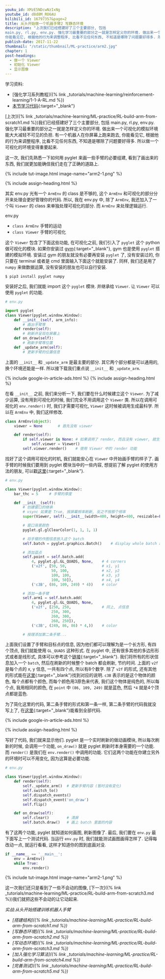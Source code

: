 ```yaml
---
youku_id: XMzE5NDcwNzIxNg
youtube_id: d8d8M_RO6AU
bilibili_id: 16797357&page=2
title: 从头开始做一个机器手臂2 写静态环境
description: "上次我们已经搭建好了三个主要部分, 包括
main.py, rl.py, env.py. 强化学习最重要的部分之一就是怎样定义你的环境. 做出来一个可视化的模拟环境能大大减轻不可见的负担. 有一个机器人在你屏幕上跑来跑去,
你能看见它, 根据他的行为来调整程序, 比看不见任何东西, 不知道是哪除了问题要好得多. 所以做一个可视化的环境变得重要起来. "
publish-date: 2017-11-22
thumbnail: "/static/thumbnail/ML-practice/arm2.jpg"
chapter: 1
post-headings:
  - 做一个 Viewer
  - 初始化 Viewer
  - 显示图像
---
```


学习资料:
  * [强化学习系列教程]({% link _tutorials/machine-learning/reinforcement-learning/1-1-A-RL.md %})
  * [本节学习代码](https://github.com/MorvanZhou/train-robot-arm-from-scratch/tree/master/part2){:target="_blank"}


[上次]({% link _tutorials/machine-learning/ML-practice/RL-build-arm-from-scratch1.md %})我们已经搭建好了三个主要部分, 包括
main.py, rl.py, env.py. 强化学习最重要的部分之一就是怎样定义你的环境. 做出来一个可视化的模拟环境能大大减轻不可见的负担. 有一个机器人在你屏幕上跑来跑去,
你能看见它, 根据他的行为来调整程序, 比看不见任何东西, 不知道是哪除了问题要好得多. 所以做一个可视化的环境变得重要起来.

这一次, 我们先熟悉一下如何用 pyglet 来画一些手臂的必要组建, 看到了画出来的东西, 我们就更加能确信我们走在了正确的道路上.

{% include tut-image.html image-name="arm2-1.png" %}


{% include assign-heading.html %}

其实 env.py 光有一个 `ArmEnv` 的 class 是不够的, 这个 `ArmEnv` 和可视化的部分分开来处理会更好管理你的代码.
所以, 我在 env.py 中, 除了 `ArmEnv`, 我还加入了一个叫 `Viewer` 的 class 来单独处理可视化的部分. 而 `ArmEnv` 来处理逻辑运行.

env.py
* `class ArmEnv` 手臂的运动
* `class Viewer` 手臂的可视化

这个 `Viewer` 包含了下面这些功能, 在可视化之前, 我们引入了 `pyglet` 这个 python 做可视化的模块.
如果你安装过 [gym](https://gym.openai.com/docs/){:target="_blank"}, gym 也是使用 `pyglet` 搭建的模拟环境.
安装过 gym 的朋友就没有必要再安装 `pyglet` 了, 没有安装过的, 你只要在 terminal 或者是 cmd 里面输入下面这个就能安装了.
同样, 我们还是用了 `numpy` 来做数据运算, 没有安装的朋友也可以自行安装.

```shell
$ pip3 install pyglet numpy
```

安装好之后, 我们就能 import 这个 `pyglet` 模块. 并继承给 `Viewer`. 让 `Viewer` 可以使用 `pyglet` 的功能.

```python
# env.py

import pyglet
class Viewer(pyglet.window.Window):
    def __init__(self, arm_info):
        # 画出手臂等
    def render(self):
        # 刷新并呈现在屏幕上
    def on_draw(self):
        # 刷新手臂等位置
    def _update_arm(self):
        # 更新手臂的位置信息
```

上面的 `__init__` 和 `_update_arm` 是最主要的部分. 其它两个部分都是可以通用的, 换个环境还能是一样. 所以接下载我们重点说 `__init__` 和 `_update_arm`.









{% include google-in-article-ads.html %}
{% include assign-heading.html %}

在看 `__init__` 之前, 我们来分析一下, 我们要在什么时候建立这个 `Viewer`. 为了减少运算, 没有用到可视化的时候, 我们完全不用调用这个 `Viewer` 类.
所以在调用可视化的 `env.render()` 时, 我们才需要可视化, `Viewer` 这时候被调用生成最科学. 所以在 `ArmEnv` 中, 我们这样修改.

```python
class ArmEnv(object):
    viewer = None       # 首先没有 viewer

    def render(self):
        if self.viewer is None: # 如果调用了 render, 而且没有 viewer, 就生成一个
            self.viewer = Viewer()
        self.viewer.render()    # 使用 Viewer 中的 render 功能
```

找好了这个调用可视化的时机, 我们就能安心在 `Viewer` 中开始画手臂的样子了.
画手臂的时候我们要用到 pyglet 模块当中的一些内容, 想提前了解 pyglet 的使用方法的朋友, 可以戳[这里](https://pyglet.readthedocs.io/en/pyglet-1.3-maintenance/#){:target="_blank"}.

```python
# env.py

class Viewer(pyglet.window.Window):
    bar_thc = 5     # 手臂的厚度

    def __init__(self):
        # 创建窗口的继承
        # vsync 如果是 True, 按屏幕频率刷新, 反之不按那个频率
        super(Viewer, self).__init__(width=400, height=400, resizable=False, caption='Arm', vsync=False)

        # 窗口背景颜色
        pyglet.gl.glClearColor(1, 1, 1, 1)

        # 将手臂的作图信息放入这个 batch
        self.batch = pyglet.graphics.Batch()    # display whole batch at once

        # 添加蓝点
        self.point = self.batch.add(
            4, pyglet.gl.GL_QUADS, None,    # 4 corners
            ('v2f', [50, 50,                # x1, y1
                     50, 100,               # x2, y2
                     100, 100,              # x3, y3
                     100, 50]),             # x4, y4
            ('c3B', (86, 109, 249) * 4))    # color

        # 添加一条手臂
        self.arm1 = self.batch.add(
            4, pyglet.gl.GL_QUADS, None,
            ('v2f', [250, 250,              # 同上, 点信息
                     250, 300,
                     260, 300,
                     260, 250]),
            ('c3B', (249, 86, 86) * 4,))    # color

        # 按理添加第二条手臂...
```

上面我们设置了手臂和目标点的信息, 因为他们都可以理解为是一个长方形, 有四个顶点, 我们就能使用 `GL_QUADS` 这种形式.
在 pyglet 中, 还有很多其他的多边形形式或者是线形式, 具体可以参考这个[链接](https://pyglet.readthedocs.io/en/pyglet-1.3-maintenance/programming_guide/graphics.html){:target="_blank"}.
我们将所有的形状信息加入一个 `batch`, 然后在刷新的时候整个 batch 都会刷新, 节约时间. 上面的 `v2f` 是每个点的 x, y 信息, 一共有四个点, 所以有8个数字.
除了 `v2f` 的形式, 还有其他的形式能在[这里](https://pyglet.readthedocs.io/en/pyglet-1.3-maintenance/programming_guide/graphics.html#vertex-attributes){:target="_blank"}找到对应的说明.
`c3B` 表示的是这个物体的颜色, 每个点都有个颜色, 而每个颜色用3原色来代表, 我们这个物体是纯色的, 所以每个点, 我用相同的颜色, 在 `point` 中 `(86, 109, 249)` 就是蓝色, 然后 `*4` 就是4个顶点都是蓝色.

为了简化这里的代码, 第二条手臂的形式和第一条一样, 第二条手臂的代码我就没写上了,
在[这里](https://github.com/MorvanZhou/train-robot-arm-from-scratch/blob/master/part2/env.py){:target="_blank"}能看到全部代码.








{% include google-in-article-ads.html %}

{% include assign-heading.html %}

写好了代码, 我们就来显示他们. pyglet 是一个实时刷新的做动画模块, 所以每次刷新的时候, 会调用一个功能,
`on_draw()` 就是 pyglet 刷新时本身需要的一个功能. 而 `render()` 是我们在 `env.render()` 中调用的功能.
它们这两个功能在你建立另外的环境时可以不用变化, 因为这算是必要功能.

```python
# env.py

class Viewer(pyglet.window.Window):
    def render(self):
        self._update_arm()  # 更新手臂内容 (暂时没有变化)
        self.switch_to()
        self.dispatch_events()
        self.dispatch_event('on_draw')
        self.flip()

    def on_draw(self):
        self.clear()        # 清屏
        self.batch.draw()   # 画上 batch 里面的内容
```

有了这两个功能, pyglet 就知道如何画图, 刷新图像了. 最后, 我们要在 `env.py` 最下面写上一个测试代码.
当运行 `env.py` 时, 我们就能测试画图画得怎样了. 记得每改动一点, 就运行看看, 这样才知道你的图到底画对没.

```python
if __name__ == '__main__':
    env = ArmEnv()
    while True:
        env.render()
```

{% include tut-image.html image-name="arm2-1.png" %}

这一次我们还只是看到了一些不会动的图像, [下一次]({% link _tutorials/machine-learning/ML-practice/RL-build-arm-from-scratch3.md %})我们就把这些不会动的让它动起来.


*实战:从头开始搭建训练机器人手臂*

* *[搭建结构]({% link _tutorials/machine-learning/ML-practice/RL-build-arm-from-scratch1.md %})*
* *[写静态环境]({% link _tutorials/machine-learning/ML-practice/RL-build-arm-from-scratch2.md %})*
* *[写动态环境]({% link _tutorials/machine-learning/ML-practice/RL-build-arm-from-scratch3.md %})*
* *[加入强化学习算法]({% link _tutorials/machine-learning/ML-practice/RL-build-arm-from-scratch4.md %})*
* *[完善测试]({% link _tutorials/machine-learning/ML-practice/RL-build-arm-from-scratch5.md %})*
